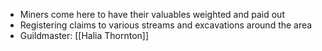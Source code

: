 - Miners come here to have their valuables weighted and paid out
- Registering claims to various streams and excavations around the area
- Guildmaster: [[Halia Thornton]]